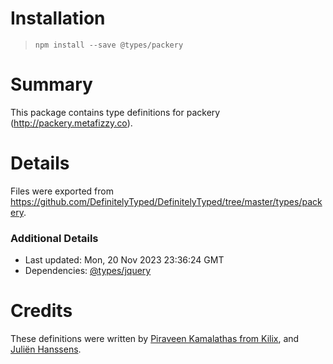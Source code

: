 # Installation
> `npm install --save @types/packery`

# Summary
This package contains type definitions for packery (http://packery.metafizzy.co).

# Details
Files were exported from https://github.com/DefinitelyTyped/DefinitelyTyped/tree/master/types/packery.

### Additional Details
 * Last updated: Mon, 20 Nov 2023 23:36:24 GMT
 * Dependencies: [@types/jquery](https://npmjs.com/package/@types/jquery)

# Credits
These definitions were written by [ Piraveen Kamalathas from Kilix](https://github.com/piraveen), and [Juliën Hanssens](https://github.com/hanssens).
